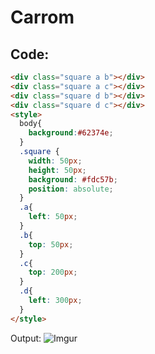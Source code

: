 # Carrom
## Code:
```html
<div class="square a b"></div>
<div class="square a c"></div>
<div class="square d b"></div>
<div class="square d c"></div>
<style>
  body{
    background:#62374e;
  }
  .square {
    width: 50px;
    height: 50px;
    background: #fdc57b;
    position: absolute;
  }
  .a{
    left: 50px;
  }
  .b{
    top: 50px;
  }
  .c{
    top: 200px;
  }
  .d{
    left: 300px;
  }
</style>

```
Output:
![Imgur](https://i.imgur.com/wnBXkyI.png)
